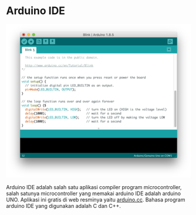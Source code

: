 # Arduino IDE

![](../.gitbook/assets/index.png)

Arduino IDE adalah salah satu aplikasi compiler program microcontroller, salah satunya microcontroller yang memakai arduino IDE adalah arduino UNO. Aplikasi ini gratis di web resminya yaitu [arduino.cc](https://arduino.cc). Bahasa program arduino IDE yang digunakan adalah C dan C++.

